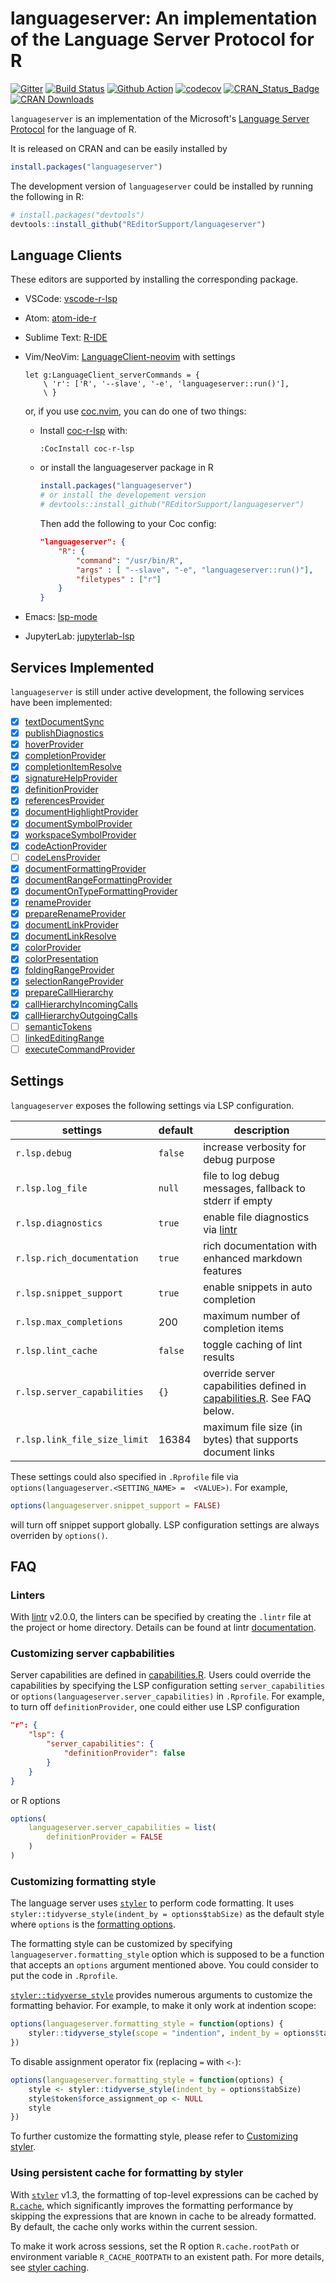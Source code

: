 # languageserver: An implementation of the Language Server Protocol for R

[![Gitter](https://badges.gitter.im/REditorSupport/community.svg)](https://gitter.im/REditorSupport/community?utm_source=badge&utm_medium=badge&utm_campaign=pr-badge)
[![Build Status](https://travis-ci.org/REditorSupport/languageserver.svg?branch=master)](https://travis-ci.org/REditorSupport/languageserver)
[![Github Action](https://github.com/REditorSupport/languageserver/workflows/build/badge.svg?branch=master)](https://github.com/REditorSupport/languageserver)
[![codecov](https://codecov.io/gh/REditorSupport/languageserver/branch/master/graph/badge.svg)](https://codecov.io/gh/REditorSupport/languageserver)
[![CRAN\_Status\_Badge](http://www.r-pkg.org/badges/version/languageserver)](https://cran.r-project.org/package=languageserver)
[![CRAN Downloads](http://cranlogs.r-pkg.org/badges/grand-total/languageserver)](https://cran.r-project.org/package=languageserver)

`languageserver` is an implementation of the Microsoft's [Language Server Protocol](https://microsoft.github.io/language-server-protocol/) for the language of R.

It is released on CRAN and can be easily installed by

```r
install.packages("languageserver")
```

The development version of `languageserver` could be installed by running the following in R:

```r
# install.packages("devtools")
devtools::install_github("REditorSupport/languageserver")
```

## Language Clients

These editors are supported by installing the corresponding package.

- VSCode: [vscode-r-lsp](https://github.com/REditorSupport/vscode-r-lsp)

- Atom: [atom-ide-r](https://github.com/REditorSupport/atom-ide-r)

- Sublime Text: [R-IDE](https://github.com/REditorSupport/sublime-ide-r)

- Vim/NeoVim: [LanguageClient-neovim](https://github.com/autozimu/LanguageClient-neovim) with settings

    ```vim
    let g:LanguageClient_serverCommands = {
        \ 'r': ['R', '--slave', '-e', 'languageserver::run()'],
        \ }
    ```

  or, if you use [coc.nvim](https://github.com/neoclide/coc.nvim), you can do one of two things:

    - Install [coc-r-lsp](https://github.com/neoclide/coc-r-lsp) with:

      ```vim
      :CocInstall coc-r-lsp
      ```

    - or install the languageserver package in R 

        ```r
        install.packages("languageserver")
        # or install the developement version
        # devtools::install_github("REditorSupport/languageserver")
        ```
      
      Then add the following to your Coc config:

        ```json
        "languageserver": {
            "R": {
                "command": "/usr/bin/R",
                "args" : [ "--slave", "-e", "languageserver::run()"],
                "filetypes" : ["r"]
            }
        }
        ```

- Emacs: [lsp-mode](https://github.com/emacs-lsp/lsp-mode)

- JupyterLab: [jupyterlab-lsp](https://github.com/krassowski/jupyterlab-lsp)

## Services Implemented

`languageserver` is still under active development, the following services have been implemented:

- [x] [textDocumentSync](https://microsoft.github.io/language-server-protocol/specifications/specification-current/#textDocument_synchronization)
- [x] [publishDiagnostics](https://microsoft.github.io/language-server-protocol/specifications/specification-current/#textDocument_publishDiagnostics)
- [x] [hoverProvider](https://microsoft.github.io/language-server-protocol/specifications/specification-current/#textDocument_hover)
- [x] [completionProvider](https://microsoft.github.io/language-server-protocol/specifications/specification-current/#textDocument_completion)
- [x] [completionItemResolve](https://microsoft.github.io/language-server-protocol/specifications/specification-current/#completionItem_resolve)
- [x] [signatureHelpProvider](https://microsoft.github.io/language-server-protocol/specifications/specification-current/#textDocument_signatureHelp)
- [x] [definitionProvider](https://microsoft.github.io/language-server-protocol/specifications/specification-current/#textDocument_definition)
- [x] [referencesProvider](https://microsoft.github.io/language-server-protocol/specifications/specification-current/#textDocument_references)
- [x] [documentHighlightProvider](https://microsoft.github.io/language-server-protocol/specifications/specification-current/#textDocument_documentHighlight)
- [x] [documentSymbolProvider](https://microsoft.github.io/language-server-protocol/specifications/specification-current/#textDocument_documentSymbol)
- [x] [workspaceSymbolProvider](https://microsoft.github.io/language-server-protocol/specifications/specification-current/#workspace_symbol)
- [x] [codeActionProvider](https://microsoft.github.io/language-server-protocol/specifications/specification-current/#textDocument_codeAction)
- [ ] [codeLensProvider](https://microsoft.github.io/language-server-protocol/specifications/specification-current/#textDocument_codeLens)
- [x] [documentFormattingProvider](https://microsoft.github.io/language-server-protocol/specifications/specification-current/#textDocument_formatting)
- [x] [documentRangeFormattingProvider](https://microsoft.github.io/language-server-protocol/specifications/specification-current/#textDocument_rangeFormatting)
- [x] [documentOnTypeFormattingProvider](https://microsoft.github.io/language-server-protocol/specifications/specification-current/#textDocument_onTypeFormatting)
- [x] [renameProvider](https://microsoft.github.io/language-server-protocol/specifications/specification-current/#textDocument_rename)
- [x] [prepareRenameProvider](https://microsoft.github.io/language-server-protocol/specifications/specification-current/#textDocument_prepareRename)
- [x] [documentLinkProvider](https://microsoft.github.io/language-server-protocol/specifications/specification-current/#textDocument_documentLink)
- [x] [documentLinkResolve](https://microsoft.github.io/language-server-protocol/specifications/specification-current/#documentLink_resolve)
- [x] [colorProvider](https://microsoft.github.io/language-server-protocol/specifications/specification-current/#textDocument_documentColor)
- [x] [colorPresentation](https://microsoft.github.io/language-server-protocol/specifications/specification-current/#textDocument_colorPresentation)
- [x] [foldingRangeProvider](https://microsoft.github.io/language-server-protocol/specifications/specification-current/#textDocument_foldingRange)
- [x] [selectionRangeProvider](https://microsoft.github.io/language-server-protocol/specifications/specification-current/#textDocument_selectionRange)
- [x] [prepareCallHierarchy](https://microsoft.github.io/language-server-protocol/specifications/specification-current/#textDocument_prepareCallHierarchy)
- [x] [callHierarchyIncomingCalls](https://microsoft.github.io/language-server-protocol/specifications/specification-current/#callHierarchy_incomingCalls)
- [x] [callHierarchyOutgoingCalls](https://microsoft.github.io/language-server-protocol/specifications/specification-current/#callHierarchy_outgoingCalls)
- [ ] [semanticTokens](https://microsoft.github.io/language-server-protocol/specifications/specification-current/#textDocument_semanticTokens)
- [ ] [linkedEditingRange](https://microsoft.github.io/language-server-protocol/specifications/specification-current/#textDocument_linkedEditingRange)
- [ ] [executeCommandProvider](https://microsoft.github.io/language-server-protocol/specifications/specification-current/#workspace_executeCommand)

## Settings

`languageserver` exposes the following settings via LSP configuration.

settings | default | description
----     | -----   | -----
`r.lsp.debug`  | `false` | increase verbosity for debug purpose
`r.lsp.log_file` | `null` | file to log debug messages, fallback to stderr if empty
`r.lsp.diagnostics` | `true` | enable file diagnostics via [lintr](https://github.com/jimhester/lintr)
`r.lsp.rich_documentation` | `true` | rich documentation with enhanced markdown features
`r.lsp.snippet_support` | `true` | enable snippets in auto completion
`r.lsp.max_completions` | 200 | maximum number of completion items
`r.lsp.lint_cache` | `false` | toggle caching of lint results
`r.lsp.server_capabilities` | `{}` | override server capabilities defined in [capabilities.R](https://github.com/REditorSupport/languageserver/blob/master/R/capabilities.R). See FAQ below.
`r.lsp.link_file_size_limit` | 16384 | maximum file size (in bytes) that supports document links

These settings could also specified in `.Rprofile` file via `options(languageserver.<SETTING_NAME> =  <VALUE>)`. For example, 

```r
options(languageserver.snippet_support = FALSE)
```
will turn off snippet support globally. LSP configuration settings are always overriden by `options()`.


## FAQ

### Linters

With [lintr](https://github.com/jimhester/lintr) v2.0.0, the linters can be specified by creating the `.lintr` file at the project or home directory. Details can be found at lintr [documentation](https://github.com/jimhester/lintr#project-configuration).

### Customizing server capbabilities

Server capabilities are defined in
[capabilities.R](https://github.com/REditorSupport/languageserver/blob/master/R/capabilities.R).
Users could override the capabilities by specifying the LSP configuration setting
`server_capabilities` or
`options(languageserver.server_capabilities)` in `.Rprofile`. For example, to turn off `definitionProvider`, one could either use LSP configuration
```json
"r": {
    "lsp": {
        "server_capabilities": {
            "definitionProvider": false
        }
    }
}
```
or R options 
```r
options(
    languageserver.server_capabilities = list(
        definitionProvider = FALSE
    )
)
```

### Customizing formatting style

The language server uses [`styler`](https://github.com/r-lib/styler) to perform code formatting. It uses `styler::tidyverse_style(indent_by = options$tabSize)` as the default style where `options` is the [formatting
options](https://microsoft.github.io/language-server-protocol/specifications/specification-3-14/#textDocument_formatting).

The formatting style can be customized by specifying `languageserver.formatting_style` option which
is supposed to be a function that accepts an `options` argument mentioned above. You could consider to put the code in `.Rprofile`.

[`styler::tidyverse_style`](<https://styler.r-lib.org/reference/tidyverse_style.html>) provides numerous arguments to customize the formatting behavior. For example, to make it only work at indention scope:

```r
options(languageserver.formatting_style = function(options) {
    styler::tidyverse_style(scope = "indention", indent_by = options$tabSize)
})
```

To disable assignment operator fix (replacing `=` with `<-`):

```r
options(languageserver.formatting_style = function(options) {
    style <- styler::tidyverse_style(indent_by = options$tabSize)
    style$token$force_assignment_op <- NULL
    style
})
```

To further customize the formatting style, please refer to [Customizing styler](https://styler.r-lib.org/articles/customizing_styler.html).

### Using persistent cache for formatting by styler

With [`styler`](https://github.com/r-lib/styler) v1.3, the formatting of top-level expressions
can be cached by [`R.cache`](https://github.com/HenrikBengtsson/R.cache), which significantly improves the formatting performance by skipping the expressions that are known in cache to be already formatted. By default, the cache only works within the current session.

To make it work across sessions, set the R option `R.cache.rootPath` or environment variable `R_CACHE_ROOTPATH` to an existent path. For more details, see [styler caching](https://styler.r-lib.org/reference/caching.html).
